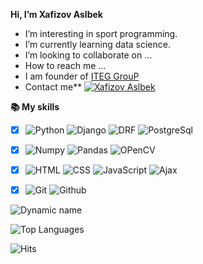 **Hi, I’m Xafizov Aslbek**
- I’m interesting in sport programming.
- I’m currently learning data science.
- I’m looking to collaborate on ...
- How to reach me ...
- I am founder of [ITEG GrouP](https://redrose.uz)
- Contact me** [![Xafizov Aslbek](https://img.shields.io/badge/Aslbek7733-003474?style=flat&logo=telegram)](https://t.me/Aslbek7733)

**📚 My skills**
- [x] ![Python](https://img.shields.io/badge/Python-003464?style=flat&logo=python) ![Django](https://img.shields.io/badge/Django-003464?style=flat&logo=django) ![DRF](https://img.shields.io/badge/DRF-003464?style=flat&logo=DRF) ![PostgreSql](https://img.shields.io/badge/PostgreSql-003464?style=flat&logo=PostgreSql&logoColor=%23eeeeee)
 - [x] ![Numpy](https://img.shields.io/badge/Numpy-003464?style=flat&logo=Numpy) ![Pandas](https://img.shields.io/badge/Pandas-003464?style=flat&logo=Pandas) ![OPenCV](https://img.shields.io/badge/OPenCV-003464?style=flat&logo=OPenCV)
 - [x] ![HTML](https://img.shields.io/badge/HTML-003464?style=flat&logo=html5) ![CSS](https://img.shields.io/badge/CSS-003464?style=flat&logo=css3) ![JavaScript](https://img.shields.io/badge/JavaScript-003464?style=flat&logo=javascript) ![Ajax](https://img.shields.io/badge/Ajax-003464?style=flat&logo=Ajax)
 - [x] ![Git](https://img.shields.io/badge/Git-003464?style=flat&logo=git) ![Github](https://img.shields.io/badge/Github-003464?style=flat&logo=Github)


![Dynamic name](https://github-readme-stats.vercel.app/api?username=Aslbekjon&show_icons=true&theme=tokyonight)

![Top Languages](https://github-readme-stats.vercel.app/api/top-langs/?username=Aslbekjon&layout=compact&theme=tokyonight)

![Hits](https://hits.seeyoufarm.com/api/count/incr/badge.svg?url=https://github.com/Aslbekjon/)

<img alt='analytics' src='https://profile-counter.glitch.me/Aslbekjon/count.svg' width='0px'>

<!-- ![Snake](https://raw.githubusercontent.com/Aslbekjon/Aslbekjon/main/eo.svg) -->

<!---
Aslbekjon/Aslbekjon is a ✨ special ✨ repository because its `README.md` (this file) appears on your GitHub profile.
You can click the Preview link to take a look at your changes.
--->
